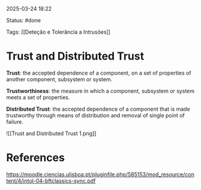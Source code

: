 2025-03-24 18:22

Status: #done 

Tags: [[Deteção e Tolerância a Intrusões]]

# Trust and Distributed Trust

**Trust**: the accepted dependence of a component, on a set of
properties of another component, subsystem or system.

**Trustworthiness**: the measure in which a component, subsystem or system meets a set of properties.

**Distributed Trust**: the accepted dependence of a component that
is made trustworthy through means of distribution and removal of single point of failure.

![[Trust and Distributed Trust 1.png]]

# References

https://moodle.ciencias.ulisboa.pt/pluginfile.php/585153/mod_resource/content/4/intol-04-bftclassics-sync.pdf